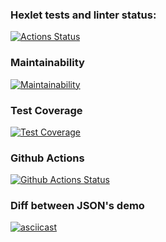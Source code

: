 ### Hexlet tests and linter status:
[![Actions Status](https://github.com/KonstantinShevlyakov/python-project-50/workflows/hexlet-check/badge.svg)](https://github.com/KonstantinShevlyakov/python-project-50/actions)

### Maintainability
[![Maintainability](https://api.codeclimate.com/v1/badges/ff8dcaf914c52641b434/maintainability)](https://codeclimate.com/github/KonstantinShevlyakov/python-project-50/maintainability)

### Test Coverage
[![Test Coverage](https://api.codeclimate.com/v1/badges/ff8dcaf914c52641b434/test_coverage)](https://codeclimate.com/github/KonstantinShevlyakov/python-project-50/test_coverage)

### Github Actions
[![Github Actions Status](https://github.com/KonstantinShevlyakov/python-project-50/workflows/Python%20CI/badge.svg)](https://github.com/KonstantinShevlyakov/python-project-50/actions)

### Diff between JSON's  demo
[![asciicast](https://asciinema.org/a/jb7M4S5fhu0E6B0K1YCvXsJSk.svg)](https://asciinema.org/a/jb7M4S5fhu0E6B0K1YCvXsJSk)

